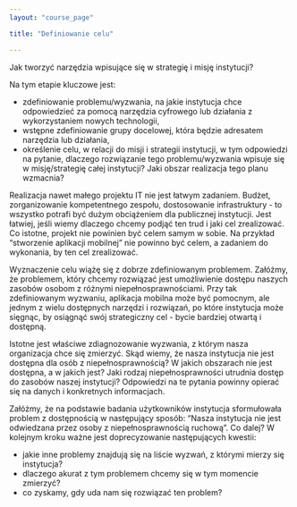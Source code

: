 ```yaml
---
layout: "course_page"

title: "Definiowanie celu"

---
```


<div class="text-center screen-title">
Jak tworzyć narzędzia wpisujące się w strategię i misję instytucji?
</div>

<div class="screen-content">
  <p>Na tym etapie kluczowe jest:</p>

  <ul>
<li class="bullet">zdefiniowanie problemu/wyzwania, na jakie instytucja chce odpowiedzieć za pomocą narzędzia cyfrowego lub działania z wykorzystaniem nowych technologii,</li>
<li class="bullet">wstępne zdefiniowanie grupy docelowej, która będzie adresatem narzędzia lub działania,</li>
<li class="bullet">określenie celu, w relacji do misji i strategii instytucji, w tym odpowiedzi na pytanie, dlaczego rozwiązanie tego problemu/wyzwania wpisuje się w misję/strategię całej instytucji? Jaki obszar realizacja tego planu wzmacnia?
</li>
 </ul>
  
<p>
Realizacja nawet małego projektu IT nie jest łatwym zadaniem. Budżet, zorganizowanie kompetentnego zespołu, dostosowanie infrastruktury - to wszystko potrafi być dużym obciążeniem dla publicznej instytucji. Jest łatwiej, jeśli wiemy dlaczego chcemy podjąć ten trud i jaki cel zrealizować. Co istotne, projekt nie powinien być celem samym w sobie. Na przykład “stworzenie aplikacji mobilnej” nie powinno być celem, a zadaniem do wykonania, by ten cel zrealizować.</p>
</div>
<div class="screen-content">
  <p>
  Wyznaczenie celu wiążę się z dobrze zdefiniowanym problemem. Załóżmy, że problemem, który chcemy rozwiązać jest umożliwienie dostępu naszych zasobów osobom z różnymi niepełnosprawnościami. Przy tak zdefiniowanym wyzwaniu, aplikacja mobilna może być pomocnym, ale jednym z wielu dostępnych narzędzi i rozwiązań, po które instytucja może sięgnąc, by osiągnąć swój strategiczny cel - bycie bardziej otwartą i dostępną.
  </p>
  <p>
    Istotne jest właściwe zdiagnozowanie wyzwania, z którym nasza organizacja chce się zmierzyć. Skąd wiemy, że nasza instytucja nie jest dostępna dla osób z niepełnosprawnością? W jakich obszarach nie jest dostępna, a w jakich jest? Jaki rodzaj niepełnosprawności utrudnia dostęp do zasobów naszej instytucji? Odpowiedzi na te pytania powinny opierać się na danych i konkretnych informacjach. 
  </p> 
    <p> Załóżmy, że na podstawie badania użytkowników  instytucja sformułowała problem z dostępnością w następujący sposób: “Nasza instytucja nie jest odwiedzana przez osoby z niepełnosprawnością ruchową”. Co dalej? W kolejnym kroku ważne jest doprecyzowanie następujących kwestii:</p>
    <ul>
        <li class="bullet">jakie inne problemy znajdują się na liście wyzwań, z którymi mierzy się instytucja? </li>
      <li class="bullet">dlaczego akurat z tym problemem chcemy się w tym momencie zmierzyć?</li>
        <li class="bullet">co zyskamy, gdy uda nam się rozwiązać ten problem?</li>
 </ul>
</div>
